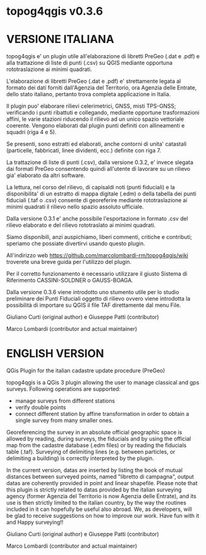 topog4qgis v0.3.6
==========
VERSIONE ITALIANA
=================
topog4qgis e' un plugin utile all'elaborazione di libretti PreGeo (.dat e .pdf) e alla trattazione di liste di punti (.csv) su QGIS mediante opportuna rototraslazione ai minimi quadrati.

L'elaborazione di libretti PreGeo (.dat e .pdf)  e' strettamente legata al formato dei dati forniti dall'Agenzia del Territorio, ora Agenzia delle Entrate, dello stato italiano, pertanto trova completa applicazione in Italia.

Il plugin puo' elaborare rilievi celerimetrici, GNSS, misti TPS-GNSS; verificando i punti ribattuti e collegando, mediante opportune trasformazioni affini, le varie stazioni riducendo il rilievo ad un unico spazio vettoriale coerente.  Vengono elaborati dal plugin punti definiti con allineamenti e squadri (riga 4 e 5).

Se presenti,  sono estratti ed elaborati, anche contorni di unita' catastali (particelle, fabbricati, linee dividenti, ecc.) definite con riga 7.

La trattazione di liste di punti (.csv), dalla versione 0.3.2, e' invece slegata dai formati PreGeo consentendo quindi all'utente di lavorare su un rilievo gia' elaborato da altri software.

La lettura, nel corso del rilievo, di capisaldi noti (punti fiduciali) e la disponibilita' di un estratto di mappa digitale (.edm) o della tabella dei punti fiduciali (.taf o .csv) consente di georeferire mediante rototraslazione ai minimi quadrati il rilievo nello spazio assoluto ufficiale.

Dalla versione 0.3.1 e' anche possibile l'esportazione in formato .csv del rilievo elaborato e del rilievo rototraslato ai minimi quadrati.

Siamo disponibili, anzi auspichiamo, liberi commenti, critiche e contributi; speriamo che possiate divertirvi usando questo plugin. 

All'indirizzo web https://github.com/marcolombardi-rm/topog4qgis/wiki troverete una breve guida per l'utilizzo del plugin.

Per il corretto funzionamento è necessario utilizzare il giusto Sistema di Riferimento CASSINI-SOLDNER o GAUSS-BOAGA.

Dalla versione 0.3.6 viene introdotto uno stumento utile per lo studio preliminare dei Punti Fiduciali oggetto di rilievo ovvero viene introdotta la possibilità di importare su QGIS il file TAF direttamente dal menu File.

Giuliano Curti (original author) e Giuseppe Patti (contributor)

Marco Lombardi (contributor and actual maintainer)

ENGLISH VERSION
===============
QGis Plugin for the italian cadastre update procedure (PreGeo)

topog4qgis is a QGis 3 plugin allowing the user to manage classical and gps surveys.
Following operations are supported:
- manage surveys from different stations
- verify double points
- connect different station by affine transformation in order to obtain a single survey from many smaller ones.

Georeferencing the survey in an absolute official geographic space is allowed by reading, during surveys, the fiducials and by using the official map from the cadastre database (.edm files) or by reading the fiducials table (.taf).
Surveying of delimiting lines (e.g. between particles, or delimiting a building) is correctly interpreted by the plugin.

In the current version, datas are inserted by listing the book of mutual distances between surveyed points, named "libretto di campagna", output datas are coherently provided in point and linear shapefile.
Please note that this plugin is strictly related to datas provided by the italian surveying agency (former Agenzia del Territorio is now Agenzia delle Entrate), and its use is then strictly limited to the italian country, by the way the routines included in it can hopefully be useful also abroad.
We, as developers, will be glad to receive suggestions on how to improve our work. Have fun with it and Happy surveying!!

Giuliano Curti (original author) e Giuseppe Patti (contributor)

Marco Lombardi (contributor and actual maintainer)
